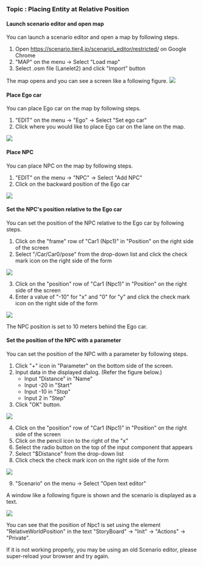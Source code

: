 ### Topic : Placing Entity at Relative Position

#### Launch scenario editor and open map

You can launch a scenario editor and open a map by following steps.

1. Open https://scenario.tier4.jp/scenario\_editor/restricted/ on Google Chrome
1. "MAP" on the menu -> Select "Load map"
1. Select .osm file (Lanelet2) and click "Import" button

The map opens and you can see a screen like a following figure.
![](screenshot00.png)

#### Place Ego car

You can place Ego car on the map by following steps.

1. "EDIT" on the menu -> "Ego" -> Select "Set ego car"
2. Click where you would like to place Ego car on the lane on the map.

![](screenshot10.png)

#### Place NPC

You can place NPC on the map by following steps.

1. "EDIT" on the menu -> "NPC" -> Select "Add NPC"
2. Click on the backward position of the Ego car

![](screenshot11.png)

#### Set the NPC's position relative to the Ego car

You can set the position of the NPC relative to the Ego car by following steps.

1. Click on the "frame" row of "Car1 (Npc1)" in "Position" on the right side of the screen
2. Select "/Car/Car0/pose" from the drop-down list and click the check mark icon on the right side of the form

![](screenshot12.png)

3. Click on the "position" row of "Car1 (Npc1)" in "Position" on the right side of the screen
4. Enter a value of "-10" for "x" and "0" for "y" and click the check mark icon on the right side of the form

![](screenshot13.png)

The NPC position is set to 10 meters behind the Ego car.

#### Set the position of the NPC with a parameter

You can set the position of the NPC with a parameter by following steps.

1. Click "+" icon in "Parameter" on the bottom side of the screen.
2. Input data in the displayed dialog. (Refer the figure below.)
   - Input "Distance" in "Name"
   - Input -20 in "Start"
   - Input -10 in "Stop"
   - Input 2 in "Step"
3. Click "OK" button.

![](screenshot14.png)

4. Click on the "position" row of "Car1 (Npc1)" in "Position" on the right side of the screen
5. Click on the pencil icon to the right of the "x"
6. Select the radio button on the top of the input component that appears
7. Select "$Distance" from the drop-down list
8. Click check the check mark icon on the right side of the form

![](screenshot15.png)

9.  "Scenario" on the menu -> Select "Open text editor"

A window like a following figure is shown and the scenario is displayed as a text.

![](screenshot16.png)

You can see that the position of Npc1 is set using the element "RelativeWorldPosition" in the text "StoryBoard" -> "Init" -> "Actions" -> "Private".

If it is not working properly, you may be using an old Scenario editor, please super-reload your browser and try again.
